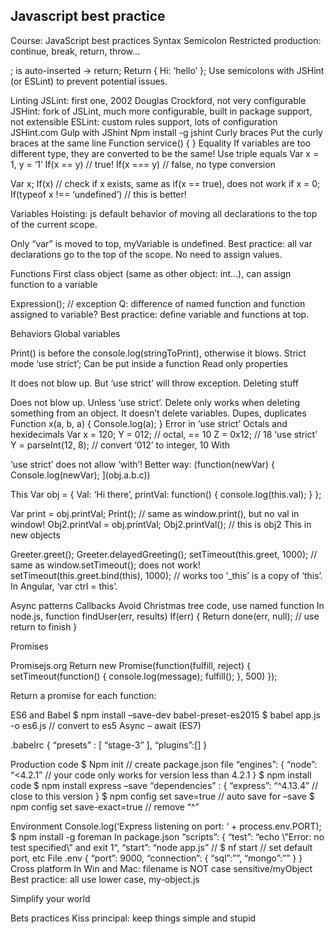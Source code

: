 Javascript best practice
---------------------------
Course: JavaScript best practices
Syntax
Semicolon
Restricted production: continue, break, return, throw…
 
; is auto-inserted -> return;
Return {
	Hi: ‘hello’
};
Use semicolons with JSHint (or ESLint) to prevent potential issues.

Linting
JSLint: first one, 2002 Douglas Crockford, not very configurable
JSHint: fork of JSLint, much more configurable, built in package support, not extensible
ESLint: custom rules support, lots of configuration
JSHint.com
	Gulp with JShint
	Npm install -g jshint
Curly braces
Put the curly braces at the same line
Function service() {
}
Equality
If variables are too different type, they are converted to be the same!
Use triple equals
Var x = 1, y = ‘1’
If(x == y) // true!
If(x === y) // false, no type conversion

Var x;
If(x) // check if x exists, same as if(x == true), does not work if x = 0;
If(typeof x !== ‘undefined’)  // this is better!

Variables
Hoisting: js default behavior of moving all declarations to the top of the current scope.
 
Only “var” is moved to top, myVariable is undefined.
Best practice: all var declarations go to the top of the scope. No need to assign values.

Functions
First class object (same as other object: int…), can assign function to a variable
 
Expression(); // exception
Q: difference of named function and function assigned to variable?
Best practice: define variable and functions at top.

Behaviors
Global variables
 
Print() is before the console.log(stringToPrint), otherwise it blows.
Strict mode
‘use strict’;
Can be put inside a function
Read only properties
 
It does not blow up.
But ‘use strict’ will throw exception.
Deleting stuff
 
Does not blow up. Unless ‘use strict’.
Delete only works when deleting something from an object. It doesn’t delete variables.
Dupes, duplicates
Function x(a, b, a) {
	Console.log(a);
}
Error in ‘use strict’
Octals and hexidecimals
Var x = 120;
Y = 012; // octal, == 10
Z = 0x12; // 18
‘use strict’
Y = parseInt(12, 8);  // convert ‘012’ to integer, 10
With
 
‘use strict’ does not allow ‘with’!
Better way:
(function(newVar) {
	Console.log(newVar);
](obj.a.b.c))

This
Var obj = {
	Val: ‘Hi there’,
	printVal: function() {
		console.log(this.val);
	}
};
 
Var print = obj.printVal;
Print(); // same as window.print(), but no val in window!
Obj2.printVal = obj.printVal;
Obj2.printVal(); // this is obj2
This in new objects
 
Greeter.greet();
Greeter.delayedGreeting();
setTimeout(this.greet, 1000); // same as window.setTimeout(); does not work!
setTimeout(this.greet.bind(this), 1000); // works too
‘_this’ is a copy of ‘this’. In Angular, ‘var ctrl = this’.

Async patterns
Callbacks
Avoid Christmas tree code, use named function 
In node.js, function findUser(err, results)
If(err) {
	Return done(err, null); // use return to finish
}

Promises
 
Promisejs.org
Return new Promise(function(fulfill, reject) {
	setTimeout(function() {
		console.log(message);
		fulfill(); }, 500)
	});

 
Return a promise for each function:
 

ES6 and Babel
$ npm install –save-dev babel-preset-es2015
$ babel app.js -o es6.js // convert to es5
Async – await (ES7)
 
.babelrc
{
	“presets” : [
	“stage-3”
	],
	“plugins”:[]
}

Production code
$ Npm init // create package.json file
“engines”: {
	“node”: “<4.2.1” // your code only works for version less than 4.2.1
}
$ npm install code
$ npm install express –save
“dependencies” : {
	“express”: “^4.13.4”  // close to this version
}
$ npm config set save=true  // auto save for –save
$ npm config set save-exact=true // remove “^”

Environment
Console.log(‘Express listening on port: ‘ + process.env.PORT);
$ npm install -g foreman
In package.json
“scripts”: {
	“test”: “echo \”Error: no test specified\” and exit 1“,
	“start”: “node app.js” // 
$ nf start // set default port, etc
File .env
	{
		“port”: 9000,
		“connection”: {
			“sql”:””,
			“mongo”:””
		}
	}
Cross platform
In Win and Mac: filename is NOT case sensitive/myObject
Best practice: all use lower case, my-object.js

Simplify your world
 
Bets practices
Kiss principal: keep things simple and stupid

